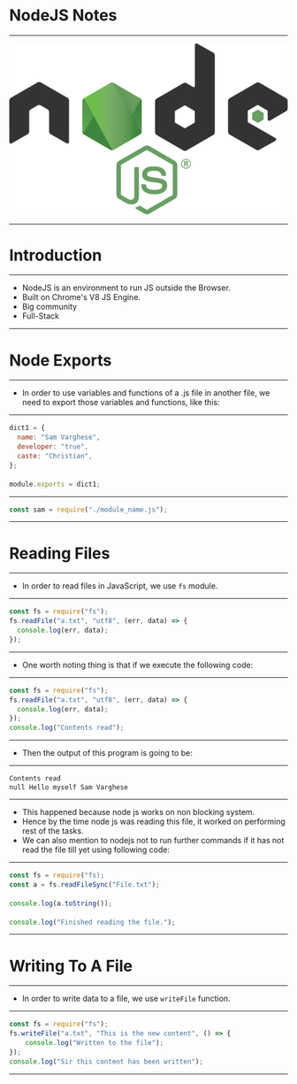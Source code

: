 # NodeJS Notes

<hr>

<img src="Images/Node.js_logo.svg">

<hr>

# Introduction

<hr>

- NodeJS is an environment to run JS outside the Browser.
- Built on Chrome's V8 JS Engine.
- Big community
- Full-Stack

<hr>

# Node Exports

<hr>

- In order to use variables and functions of a .js file in another file, we need to export those variables and functions, like this:

<hr>

```js
dict1 = {
  name: "Sam Varghese",
  developer: "true",
  caste: "Christian",
};

module.exports = dict1;
```

<hr>

```js
const sam = require("./module_name.js");
```

<hr>

# Reading Files

<hr>

- In order to read files in JavaScript, we use `fs` module.

<hr>

```js
const fs = require("fs");
fs.readFile("a.txt", "utf8", (err, data) => {
  console.log(err, data);
});
```

<hr>

- One worth noting thing is that if we execute the following code:

<hr>

```js
const fs = require("fs");
fs.readFile("a.txt", "utf8", (err, data) => {
  console.log(err, data);
});
console.log("Contents read");
```

<hr>

- Then the output of this program is going to be:

<hr>

```none
Contents read
null Hello myself Sam Varghese
```

<hr>

- This happened because node js works on non blocking system. 
- Hence by the time node js was reading this file, it worked on performing rest of the tasks.
- We can also mention to nodejs not to run further commands if it has not read the file till yet using following code:

<hr>

```js
const fs = require("fs);
const a = fs.readFileSync("File.txt");

console.log(a.toString());

console.log("Finished reading the file.");
```

<hr>

# Writing To A File

<hr>

- In order to write data to a file, we use `writeFile` function.

<hr>

```js
const fs = require("fs");
fs.writeFile("a.txt", "This is the new content", () => {
    console.log("Written to the file");
});
console.log("Sir this content has been written");
```

<hr>